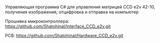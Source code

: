 Управляющая программа C# для управления матрицей CCD e2v 42-10, получения изображения, отцифровка и отправка на компьютер

Прошивка микроконтроллера: https://github.com/Shatohinal/Interface_CCD_e2v.git

PCB: https://github.com/Shatohinal/Hardware_CCD_e2v.git
